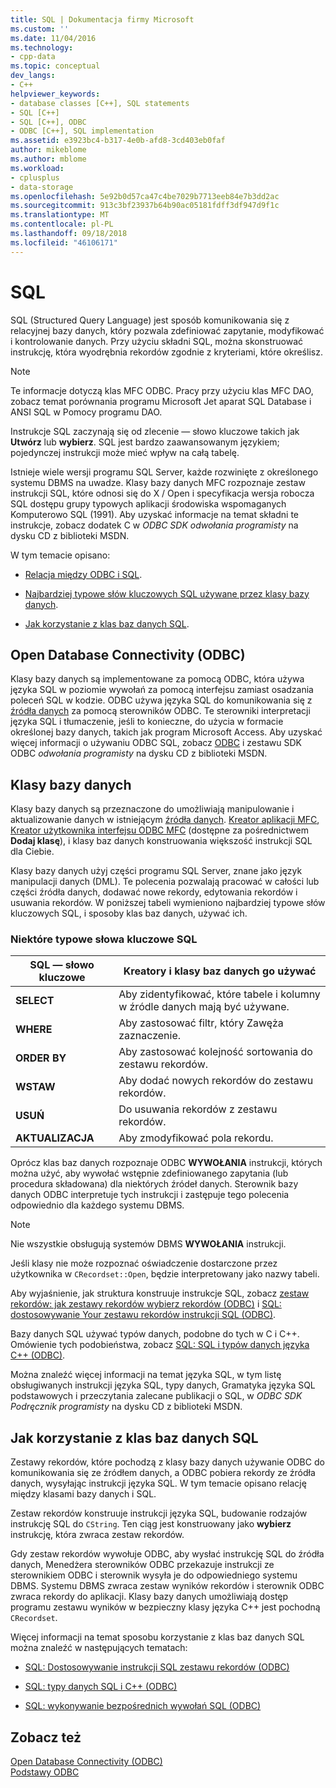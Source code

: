 ```yaml
---
title: SQL | Dokumentacja firmy Microsoft
ms.custom: ''
ms.date: 11/04/2016
ms.technology:
- cpp-data
ms.topic: conceptual
dev_langs:
- C++
helpviewer_keywords:
- database classes [C++], SQL statements
- SQL [C++]
- SQL [C++], ODBC
- ODBC [C++], SQL implementation
ms.assetid: e3923bc4-b317-4e0b-afd8-3cd403eb0faf
author: mikeblome
ms.author: mblome
ms.workload:
- cplusplus
- data-storage
ms.openlocfilehash: 5e92b0d57ca47c4be7029b7713eeb84e7b3dd2ac
ms.sourcegitcommit: 913c3bf23937b64b90ac05181fdff3df947d9f1c
ms.translationtype: MT
ms.contentlocale: pl-PL
ms.lasthandoff: 09/18/2018
ms.locfileid: "46106171"
---
```

# <a name="sql"></a>SQL

SQL (Structured Query Language) jest sposób komunikowania się z relacyjnej bazy danych, który pozwala zdefiniować zapytanie, modyfikować i kontrolowanie danych. Przy użyciu składni SQL, można skonstruować instrukcję, która wyodrębnia rekordów zgodnie z kryteriami, które określisz.  
  
> [!NOTE]
>  Te informacje dotyczą klas MFC ODBC. Pracy przy użyciu klas MFC DAO, zobacz temat porównania programu Microsoft Jet aparat SQL Database i ANSI SQL w Pomocy programu DAO.  
  
Instrukcje SQL zaczynają się od zlecenie — słowo kluczowe takich jak **Utwórz** lub **wybierz**. SQL jest bardzo zaawansowanym językiem; pojedynczej instrukcji może mieć wpływ na całą tabelę.  
  
Istnieje wiele wersji programu SQL Server, każde rozwinięte z określonego systemu DBMS na uwadze. Klasy bazy danych MFC rozpoznaje zestaw instrukcji SQL, które odnosi się do X / Open i specyfikacja wersja robocza SQL dostępu grupy typowych aplikacji środowiska wspomaganych Komputerowo SQL (1991). Aby uzyskać informacje na temat składni te instrukcje, zobacz dodatek C w *ODBC SDK* *odwołania programisty* na dysku CD z biblioteki MSDN.  
  
W tym temacie opisano:  
  
- [Relacja między ODBC i SQL](#_core_open_database_connectivity_.28.odbc.29).  
  
- [Najbardziej typowe słów kluczowych SQL używane przez klasy bazy danych](#_core_the_database_classes).  
  
- [Jak korzystanie z klas baz danych SQL](#_core_how_the_database_classes_use_sql).  
  
##  <a name="_core_open_database_connectivity_.28.odbc.29"></a> Open Database Connectivity (ODBC)  

Klasy bazy danych są implementowane za pomocą ODBC, która używa języka SQL w poziomie wywołań za pomocą interfejsu zamiast osadzania poleceń SQL w kodzie. ODBC używa języka SQL do komunikowania się z [źródła danych](../../data/odbc/data-source-odbc.md) za pomocą sterowników ODBC. Te sterowniki interpretacji języka SQL i tłumaczenie, jeśli to konieczne, do użycia w formacie określonej bazy danych, takich jak program Microsoft Access. Aby uzyskać więcej informacji o używaniu ODBC SQL, zobacz [ODBC](../../data/odbc/odbc-basics.md) i zestawu SDK ODBC *odwołania programisty* na dysku CD z biblioteki MSDN.  
  
##  <a name="_core_the_database_classes"></a> Klasy bazy danych  

Klasy bazy danych są przeznaczone do umożliwiają manipulowanie i aktualizowanie danych w istniejącym [źródła danych](../../data/odbc/data-source-odbc.md). [Kreator aplikacji MFC](../../mfc/reference/database-support-mfc-application-wizard.md), [Kreator użytkownika interfejsu ODBC MFC](../../mfc/reference/adding-an-mfc-odbc-consumer.md) (dostępne za pośrednictwem **Dodaj klasę**), i klasy baz danych konstruowania większość instrukcji SQL dla Ciebie.  
  
Klasy bazy danych użyj części programu SQL Server, znane jako język manipulacji danych (DML). Te polecenia pozwalają pracować w całości lub części źródła danych, dodawać nowe rekordy, edytowania rekordów i usuwania rekordów. W poniższej tabeli wymieniono najbardziej typowe słów kluczowych SQL, i sposoby klas baz danych, używać ich.  
  
### <a name="some-common-sql-keywords"></a>Niektóre typowe słowa kluczowe SQL  
  
|SQL — słowo kluczowe|Kreatory i klasy baz danych go używać|  
|-----------------|---------------------------------------------|  
|**SELECT**|Aby zidentyfikować, które tabele i kolumny w źródle danych mają być używane.|  
|**WHERE**|Aby zastosować filtr, który Zawęża zaznaczenie.|  
|**ORDER BY**|Aby zastosować kolejność sortowania do zestawu rekordów.|  
|**WSTAW**|Aby dodać nowych rekordów do zestawu rekordów.|  
|**USUŃ**|Do usuwania rekordów z zestawu rekordów.|  
|**AKTUALIZACJA**|Aby zmodyfikować pola rekordu.|  
  
Oprócz klas baz danych rozpoznaje ODBC **WYWOŁANIA** instrukcji, których można użyć, aby wywołać wstępnie zdefiniowanego zapytania (lub procedura składowana) dla niektórych źródeł danych. Sterownik bazy danych ODBC interpretuje tych instrukcji i zastępuje tego polecenia odpowiednio dla każdego systemu DBMS.  
  
> [!NOTE]
>  Nie wszystkie obsługują systemów DBMS **WYWOŁANIA** instrukcji.  
  
Jeśli klasy nie może rozpoznać oświadczenie dostarczone przez użytkownika w `CRecordset::Open`, będzie interpretowany jako nazwy tabeli.  
  
Aby wyjaśnienie, jak struktura konstruuje instrukcje SQL, zobacz [zestaw rekordów: jak zestawy rekordów wybierz rekordów (ODBC)](../../data/odbc/recordset-how-recordsets-select-records-odbc.md) i [SQL: dostosowywanie Your zestawu rekordów instrukcji SQL (ODBC)](../../data/odbc/sql-customizing-your-recordsets-sql-statement-odbc.md).  
  
Bazy danych SQL używać typów danych, podobne do tych w C i C++. Omówienie tych podobieństwa, zobacz [SQL: SQL i typów danych języka C++ (ODBC)](../../data/odbc/sql-sql-and-cpp-data-types-odbc.md).  
  
Można znaleźć więcej informacji na temat języka SQL, w tym listę obsługiwanych instrukcji języka SQL, typy danych, Gramatyka języka SQL podstawowych i przeczytania zalecane publikacji o SQL, w *ODBC SDK* *Podręcznik programisty*  na dysku CD z biblioteki MSDN.  
  
##  <a name="_core_how_the_database_classes_use_sql"></a> Jak korzystanie z klas baz danych SQL  

Zestawy rekordów, które pochodzą z klasy bazy danych używanie ODBC do komunikowania się ze źródłem danych, a ODBC pobiera rekordy ze źródła danych, wysyłając instrukcji języka SQL. W tym temacie opisano relację między klasami bazy danych i SQL.  
  
Zestaw rekordów konstruuje instrukcji języka SQL, budowanie rodzajów instrukcję SQL do `CString`. Ten ciąg jest konstruowany jako **wybierz** instrukcję, która zwraca zestaw rekordów.  
  
Gdy zestaw rekordów wywołuje ODBC, aby wysłać instrukcję SQL do źródła danych, Menedżera sterowników ODBC przekazuje instrukcji ze sterownikiem ODBC i sterownik wysyła je do odpowiedniego systemu DBMS. Systemu DBMS zwraca zestaw wyników rekordów i sterownik ODBC zwraca rekordy do aplikacji. Klasy bazy danych umożliwiają dostęp programu zestawu wyników w bezpieczny klasy języka C++ jest pochodną `CRecordset`.  
  
Więcej informacji na temat sposobu korzystanie z klas baz danych SQL można znaleźć w następujących tematach:  
  
- [SQL: Dostosowywanie instrukcji SQL zestawu rekordów (ODBC)](../../data/odbc/sql-customizing-your-recordsets-sql-statement-odbc.md)  
  
- [SQL: typy danych SQL i C++ (ODBC)](../../data/odbc/sql-sql-and-cpp-data-types-odbc.md)  
  
- [SQL: wykonywanie bezpośrednich wywołań SQL (ODBC)](../../data/odbc/sql-making-direct-sql-calls-odbc.md)  
  
## <a name="see-also"></a>Zobacz też  

[Open Database Connectivity (ODBC)](../../data/odbc/open-database-connectivity-odbc.md)<br/>
[Podstawy ODBC](../../data/odbc/odbc-basics.md)